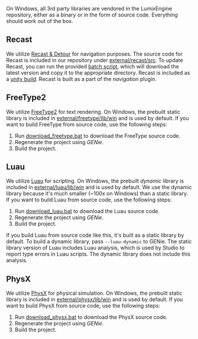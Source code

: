 On Windows, all 3rd party libraries are vendored in the LumixEngine repository, either as a binary or in the form of source code. Everything should work out of the box.

## Recast

We utilize [Recast & Detour](https://github.com/recastnavigation/recastnavigation) for navigation purposes. The source code for Recast is included in our repository under [external/recast/src](../external/recast/src). To update Recast, you can run the provided [batch script](../scripts/download_deploy_recast.bat), which will download the latest version and copy it to the appropriate directory. Recast is included as a [unity build](https://en.wikipedia.org/wiki/Unity_build). Recast is built as a part of the *navigation* plugin.

## FreeType2

We utilize [FreeType2](https://github.com/nem0/freetype2.git) for text rendering. On Windows, the prebuilt static library is included in [external/freetype/lib/win](../external/freetype/lib/win/) and is used by default. If you want to build FreeType from source code, use the following steps:
1. Run [download_freetype.bat](../scripts/download_freetype.bat) to download the FreeType source code.
2. Regenerate the project using *GENie*.
3. Build the project.

## Luau

We utilize [Luau](https://github.com/luau-lang/luau) for scripting. On Windows, the prebuilt *dynamic* library is included in [external/luau/lib/win](../external/luau/lib/win/) and is used by default. We use the dynamic library because it's much smaller (~100x on Windows) than a static library. If you want to build Luau from source code, use the following steps:
1. Run [download_luau.bat](../scripts/download_luau.bat) to download the Luau source code.
2. Regenerate the project using *GENie*.
3. Build the project.

If you build Luau from source code like this, it's built as a static library by default. To build a dynamic library, pass `--luau-dynamic` to GENie. The static library version of Luau includes Luau analysis, which is used by Studio to report type errors in Luau scripts. The dynamic library does not include this analysis.

## PhysX

We utilize [PhysX](https://github.com/nem0/PhysX.git) for physical simulation. On Windows, the prebuilt static library is included in [external/physx/lib/win](../external/physx/lib/win) and is used by default. If you want to build PhysX from source code, use the following steps:

1. Run [download_physx.bat](../scripts/download_physx.bat) to download the PhysX source code.
2. Regenerate the project using *GENie*.
3. Build the project.

